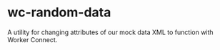 # wc-random-data
A utility for changing attributes of our mock data XML to function with Worker Connect.
